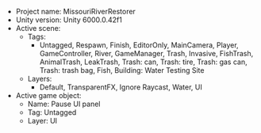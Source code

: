 <!-- UNITY CODE ASSIST INSTRUCTIONS START -->
- Project name: MissouriRiverRestorer
- Unity version: Unity 6000.0.42f1
- Active scene:
  - Tags:
    - Untagged, Respawn, Finish, EditorOnly, MainCamera, Player, GameController, River, GameManager, Trash, Invasive, FishTrash, AnimalTrash, LeakTrash, Trash: can, Trash: tire, Trash: gas can, Trash: trash bag, Fish, Building: Water Testing Site
  - Layers:
    - Default, TransparentFX, Ignore Raycast, Water, UI
- Active game object:
  - Name: Pause UI panel
  - Tag: Untagged
  - Layer: UI
<!-- UNITY CODE ASSIST INSTRUCTIONS END -->